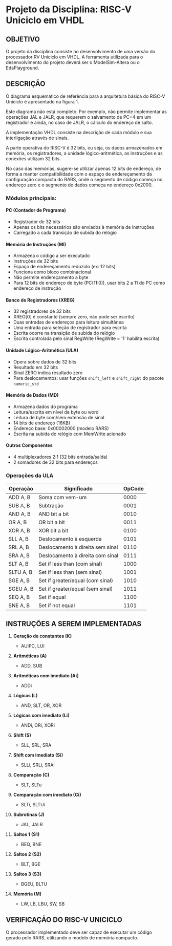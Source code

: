 # Projeto da Disciplina: RISC-V Uniciclo em VHDL

## OBJETIVO

O projeto da disciplina consiste no desenvolvimento de uma versão do
processador RV Uniciclo em VHDL. A ferramenta utilizada para o
desenvolvimento do projeto deverá ser o ModelSim-Altera ou o
EdaPlayground.

## DESCRIÇÃO

O diagrama esquemático de referência para a arquitetura básica do RISC-V
Uniciclo é apresentado na figura 1.

Este diagrama não está completo. Por exemplo, não permite implementar as
operações JAL e JALR, que requerem o salvamento de PC+4 em um
registrador e ainda, no caso de JALR, o cálculo do endereço de salto.

A implementação VHDL consiste na descrição de cada módulo e sua
interligação através de sinais.

A parte operativa do RISC-V é 32 bits, ou seja, os dados armazenados em
memória, os registradores, a unidade lógico-aritmética, as instruções e as
conexões utilizam 32 bits.

No caso das memórias, sugere-se utilizar apenas 12 bits de endereço, de
forma a manter compatibilidade com o espaço de endereçamento da
configuração compacta do RARS, onde o segmento de código começa no
endereço zero e o segmento de dados começa no endereço 0x2000.

### Módulos principais:

#### PC (Contador de Programa)

- Registrador de 32 bits
- Apenas os bits necessários são enviados à memória de instruções
- Carregado a cada transição de subida do relógio

#### Memória de Instruções (MI)

- Armazena o código a ser executado
- Instruções de 32 bits
- Espaço de endereçamento reduzido (ex: 12 bits)
- Funciona como bloco combinacional
- Não permite endereçamento a byte
- Para 12 bits de endereço de byte (PC(11:0)), usar bits 2 a 11 do PC como endereço de instrução

#### Banco de Registradores (XREG)

- 32 registradores de 32 bits
- XREG[0] é constante (sempre zero, não pode ser escrito)
- Duas entradas de endereços para leitura simultânea
- Uma entrada para seleção de registrador para escrita
- Escrita ocorre na transição de subida do relógio
- Escrita controlada pelo sinal RegWrite (RegWrite = '1' habilita escrita)

#### Unidade Lógico-Aritmética (ULA)

- Opera sobre dados de 32 bits
- Resultado em 32 bits
- Sinal ZERO indica resultado zero
- Para deslocamentos: usar funções `shift_left` e `shift_right` do pacote `numeric_std`

#### Memória de Dados (MD)

- Armazena dados do programa
- Leitura/escrita em nível de byte ou word
- Leitura de byte com/sem extensão de sinal
- 14 bits de endereço (16KB)
- Endereço base: 0x00002000 (modelo RARS)
- Escrita na subida do relógio com MemWrite acionado

#### Outros Componentes

- 4 multiplexadores 2:1 (32 bits entrada/saída)
- 2 somadores de 32 bits para endereços

### Operações da ULA

| Operação  | Significado | OpCode |
|-----------|-------------|---------|
| ADD A, B  | Soma com vem-um | 0000 |
| SUB A, B  | Subtração | 0001 |
| AND A, B  | AND bit a bit | 0010 |
| OR A, B   | OR bit a bit | 0011 |
| XOR A, B  | XOR bit a bit | 0100 |
| SLL A, B  | Deslocamento à esquerda | 0101 |
| SRL A, B  | Deslocamento à direita sem sinal | 0110 |
| SRA A, B  | Deslocamento à direita com sinal | 0111 |
| SLT A, B  | Set if less than (com sinal) | 1000 |
| SLTU A, B | Set if less than (sem sinal) | 1001 |
| SGE A, B  | Set if greater/equal (com sinal) | 1010 |
| SGEU A, B | Set if greater/equal (sem sinal) | 1011 |
| SEQ A, B  | Set if equal | 1100 |
| SNE A, B  | Set if not equal | 1101 |

## INSTRUÇÕES A SEREM IMPLEMENTADAS

1. **Geração de constantes (K)**
   - AUIPC, LUI

2. **Aritméticas (A)**
   - ADD, SUB

3. **Aritméticas com imediato (Ai)**
   - ADDi

4. **Lógicas (L)**
   - AND, SLT, OR, XOR

5. **Lógicas com imediato (Li)**
   - ANDi, ORi, XORi

6. **Shift (S)**
   - SLL, SRL, SRA

7. **Shift com imediato (Si)**
   - SLLi, SRLi, SRAi

8. **Comparação (C)**
   - SLT, SLTu

9. **Comparação com imediato (Ci)**
   - SLTi, SLTUi

10. **Subrotinas (J)**
    - JAL, JALR

11. **Saltos 1 (S1)**
    - BEQ, BNE

12. **Saltos 2 (S2)**
    - BLT, BGE

13. **Saltos 3 (S3)**
    - BGEU, BLTU

14. **Memória (M)**
    - LW, LB, LBU, SW, SB

## VERIFICAÇÃO DO RISC-V UNICICLO

O processador implementado deve ser capaz de executar um código gerado
pelo RARS, utilizando o modelo de memória compacto.


